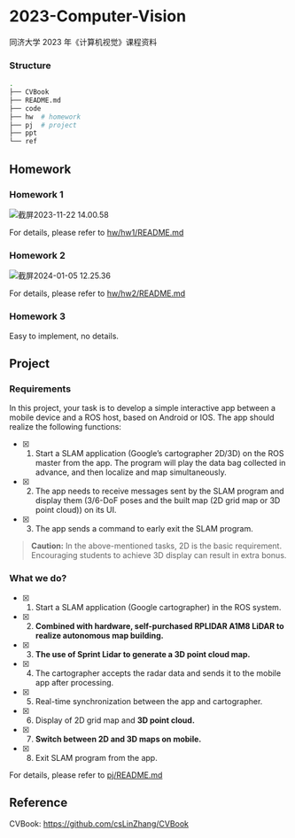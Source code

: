 # 2023-Computer-Vision

同济大学 2023 年《计算机视觉》课程资料

### Structure

```bash
.
├── CVBook
├── README.md
├── code
├── hw  # homework
├── pj  # project
├── ppt
└── ref
```

## Homework

### Homework 1

![截屏2023-11-22 14.00.58](https://lei-1306809548.cos.ap-shanghai.myqcloud.com/Obsidian/%E6%88%AA%E5%B1%8F2023-11-22%2014.00.58.png)

For details, please refer to [hw/hw1/README.md](hw/hw1/README.md)

### Homework 2

![截屏2024-01-05 12.25.36](https://lei-1306809548.cos.ap-shanghai.myqcloud.com/Obsidian/%E6%88%AA%E5%B1%8F2024-01-05%2012.25.36.png)

For details, please refer to [hw/hw2/README.md](hw/hw2/README.md)

### Homework 3

Easy to implement, no details.

## Project

### Requirements

In this project, your task is to develop a simple interactive app between a mobile device and a ROS host, based on Android or IOS. The app should realize the following functions:

- [x] 1. Start a SLAM application (Google’s cartographer 2D/3D) on the ROS master from the app. The program will play the data bag collected in advance, and then localize and map simultaneously.
- [x] 2. The app needs to receive messages sent by the SLAM program and display them (3/6-DoF poses and the built map (2D grid map or 3D point cloud)) on its UI.
- [x] 3. The app sends a command to early exit the SLAM program.

> **Caution:** In the above-mentioned tasks, 2D is the basic requirement. Encouraging students to achieve 3D display can result in extra bonus.

### What we do?

- [x] 1. Start a SLAM application (Google cartographer) in the ROS system.
- [x] 2. **Combined with hardware, self-purchased RPLIDAR A1M8 LiDAR to realize autonomous map building.**
- [x] 3. **The use of Sprint Lidar to generate a 3D point cloud map.**
- [x] 4. The cartographer accepts the radar data and sends it to the mobile app after processing.
- [x] 5. Real-time synchronization between the app and cartographer.
- [x] 6. Display of 2D grid map and **3D point cloud.**
- [x] 7. **Switch between 2D and 3D maps on mobile.**
- [x] 8. Exit SLAM program from the app.

For details, please refer to [pj/README.md](pj/README.md)

## Reference

CVBook: https://github.com/csLinZhang/CVBook